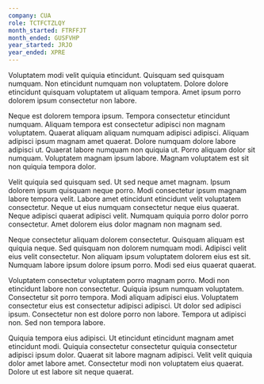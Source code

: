 ```yaml
---
company: CUA
role: TCTFCTZLQY
month_started: FTRFFJT
month_ended: GUSFVHP
year_started: JRJO
year_ended: XPRE
---
```


Voluptatem modi velit quiquia etincidunt. Quisquam sed quisquam numquam. Non etincidunt numquam non voluptatem. Dolore dolore etincidunt quisquam voluptatem ut aliquam tempora. Amet ipsum porro dolorem ipsum consectetur non labore.

Neque est dolorem tempora ipsum. Tempora consectetur etincidunt numquam. Aliquam tempora est consectetur adipisci non magnam voluptatem. Quaerat aliquam aliquam numquam adipisci adipisci. Aliquam adipisci ipsum magnam amet quaerat. Dolore numquam dolore labore adipisci ut. Quaerat labore numquam non quiquia ut. Porro aliquam dolor sit numquam. Voluptatem magnam ipsum labore. Magnam voluptatem est sit non quiquia tempora dolor.

Velit quiquia sed quisquam sed. Ut sed neque amet magnam. Ipsum dolorem ipsum quisquam neque porro. Modi consectetur ipsum magnam labore tempora velit. Labore amet etincidunt etincidunt velit voluptatem consectetur. Neque ut eius numquam consectetur neque eius quaerat. Neque adipisci quaerat adipisci velit. Numquam quiquia porro dolor porro consectetur. Amet dolorem eius dolor magnam non magnam sed.

Neque consectetur aliquam dolorem consectetur. Quisquam aliquam est quiquia neque. Sed quisquam non dolorem numquam modi. Adipisci velit eius velit consectetur. Non aliquam ipsum voluptatem dolorem eius est sit. Numquam labore ipsum dolore ipsum porro. Modi sed eius quaerat quaerat.

Voluptatem consectetur voluptatem porro magnam porro. Modi non etincidunt labore non consectetur. Quiquia ipsum numquam voluptatem. Consectetur sit porro tempora. Modi aliquam adipisci eius. Voluptatem consectetur eius est consectetur adipisci adipisci. Ut dolor sed adipisci ipsum. Consectetur non est dolore porro non labore. Tempora ut adipisci non. Sed non tempora labore.

Quiquia tempora eius adipisci. Ut etincidunt etincidunt magnam amet etincidunt modi. Quiquia consectetur consectetur quiquia consectetur adipisci ipsum dolor. Quaerat sit labore magnam adipisci. Velit velit quiquia dolor amet labore amet. Consectetur modi non voluptatem eius quaerat. Dolore ut est labore sit neque quaerat.
    